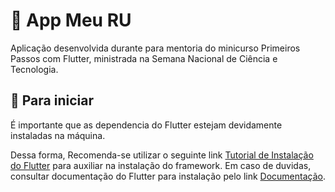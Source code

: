 # 📱 App Meu RU

Aplicação desenvolvida durante para mentoria do minicurso Primeiros Passos com Flutter, ministrada na Semana Nacional de Ciência e Tecnologia.
## 🚀 Para iniciar

É importante que as dependencia do Flutter estejam devidamente instaladas na máquina. 

Dessa forma,  Recomenda-se utilizar o seguinte link [Tutorial de Instalação do Flutter](https://www.youtube.com/atch?v=X3GYPwShlCs) para auxiliar na instalação do framework. Em caso de duvidas, consultar documentação do Flutter para instalação pelo link [Documentação](https://docs.flutter.dev/get-started/install).
